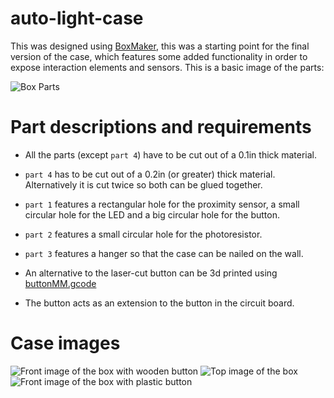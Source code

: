 # auto-light-case

This was designed using [BoxMaker](http://boxmaker.connectionlab.org/), this was a starting point for the final version of the case, which features some added functionality in order to expose interaction elements and sensors. This is a basic image of the parts:

![Box Parts](https://raw.githubusercontent.com/tonyjmnz/hcin720/master/ia3/img/parts.png)

# Part descriptions and requirements

* All the parts (except `part 4`) have to be cut out of a 0.1in thick material.
* `part 4` has to be cut out of a 0.2in (or greater) thick material. Alternatively it is cut twice so both can be glued together.
* `part 1` features a rectangular hole for the proximity sensor, a small circular hole for the LED and a big circular hole for the button.
* `part 2` features a small circular hole for the photoresistor.
* `part 3` features a hanger so that the case can be nailed on the wall.

* An alternative to the laser-cut button can be 3d printed using [buttonMM.gcode](https://raw.githubusercontent.com/tonyjmnz/hcin720/master/ia3/buttonMM.gcode)
* The button acts as an extension to the button in the circuit board.

# Case images
![Front image of the box with wooden button](https://raw.githubusercontent.com/tonyjmnz/hcin720/master/ia3/img/front-wooden.jpg)
![Top image of the box](https://raw.githubusercontent.com/tonyjmnz/hcin720/master/ia3/img/top.jpg)
![Front image of the box with plastic button](https://raw.githubusercontent.com/tonyjmnz/hcin720/master/ia3/img/front-plastic.jpg)
